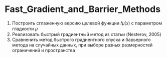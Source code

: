 # Fast_Gradient_and_Barrier_Methods
1. Построить сглаженную версию целевой функции  𝑓𝜇(𝑥)  с параметром гладкости  𝜇 
2. Реализовать быстрый градиентный метод из статьи (Nesterov, 2005)
3. Сравненить метод быстрого градиентного спуска и барьерного метода на случайных данных, при выборе разных размерностей ограничений и пространства
